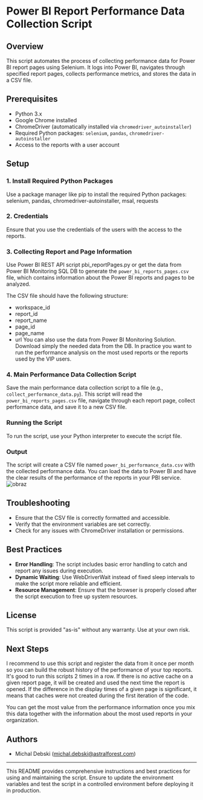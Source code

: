 
# Power BI Report Performance Data Collection Script

## Overview

This script automates the process of collecting performance data for Power BI report pages using Selenium. It logs into Power BI, navigates through specified report pages, collects performance metrics, and stores the data in a CSV file. 

## Prerequisites

- Python 3.x
- Google Chrome installed
- ChromeDriver (automatically installed via `chromedriver_autoinstaller`)
- Required Python packages: `selenium`, `pandas`, `chromedriver-autoinstaller`
- Access to the reports with a user account

## Setup

### 1. Install Required Python Packages

Use a package manager like pip to install the required Python packages: selenium, pandas, chromedriver-autoinstaller, msal, requests

### 2. Credentials

Ensure that you use the credentials of the users with the access to the reports.



### 3. Collecting Report and Page Information

Use Power BI REST  API  script pbi_reportPages.py or get the data from Power BI Monitoring SQL DB  to generate the `power_bi_reports_pages.csv` file, which contains information about the Power BI reports and pages to be analyzed. 

The CSV file should have the following structure:

- workspace_id
- report_id
- report_name
- page_id
- page_name
- url
You can also use the data from Power BI Monitoring Solution. Download simply the needed data from the DB. In practice you want to run the performance analysis on the most used reports or the reports used by the VIP users. 


### 4. Main Performance Data Collection Script

Save the main performance data collection script to a file (e.g., `collect_performance_data.py`). This script will read the `power_bi_reports_pages.csv` file, navigate through each report page, collect performance data, and save it to a new CSV file.

### Running the Script

To run the script, use your Python interpreter to execute the script file.

### Output

The script will create a CSV file named `power_bi_performance_data.csv` with the collected performance data.
You can load the data to Power BI and have the clear results of the performance of the reports in your PBI service.
![obraz](https://github.com/AstralForest/Power_BI_Service_Perfomance_Tracking/assets/103418860/cae69a25-681a-446a-b819-a2d4b02c6f6e)


## Troubleshooting

- Ensure that the CSV file is correctly formatted and accessible.
- Verify that the environment variables are set correctly.
- Check for any issues with ChromeDriver installation or permissions.

## Best Practices

- **Error Handling**: The script includes basic error handling to catch and report any issues during execution.
- **Dynamic Waiting**: Use WebDriverWait instead of fixed sleep intervals to make the script more reliable and efficient.
- **Resource Management**: Ensure that the browser is properly closed after the script execution to free up system resources.

## License

This script is provided "as-is" without any warranty. Use at your own risk.

## Next Steps

I recommend to use this script and register the data from it once per month so you can build the robust history of the performance of your top reports. It's good to run this scripts 2 times in a row. If there is no active cache on a given report page, it will be created and used the next time the report is opened. If the difference in the display times of a given page is significant, it means that caches were not created during the first iteration of the code.

You can get the most value from the performance information once you mix this data together with the information about the most used reports in your organization. 

## Authors

- Michal Debski (michal.debski@astralforest.com)

---

This README provides comprehensive instructions and best practices for using and maintaining the script. Ensure to update the environment variables and test the script in a controlled environment before deploying it in production.
